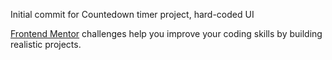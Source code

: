Initial commit for Countedown timer project, hard-coded UI

[Frontend Mentor](https://www.frontendmentor.io) challenges help you improve your coding skills by building realistic projects.
